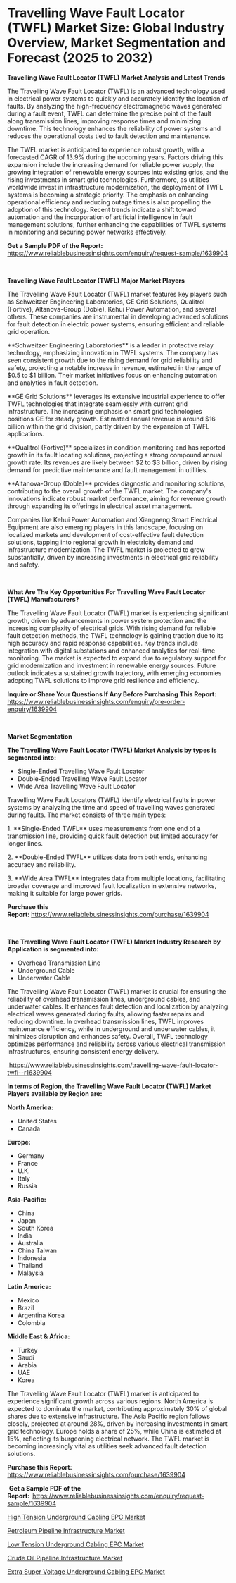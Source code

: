 <p><h1>Travelling Wave Fault Locator (TWFL) Market Size: Global Industry Overview, Market Segmentation and Forecast (2025 to 2032)</h1></p><p><strong>Travelling Wave Fault Locator (TWFL) Market Analysis and Latest Trends</strong></p>
<p><p>The Travelling Wave Fault Locator (TWFL) is an advanced technology used in electrical power systems to quickly and accurately identify the location of faults. By analyzing the high-frequency electromagnetic waves generated during a fault event, TWFL can determine the precise point of the fault along transmission lines, improving response times and minimizing downtime. This technology enhances the reliability of power systems and reduces the operational costs tied to fault detection and maintenance.</p><p>The TWFL market is anticipated to experience robust growth, with a forecasted CAGR of 13.9% during the upcoming years. Factors driving this expansion include the increasing demand for reliable power supply, the growing integration of renewable energy sources into existing grids, and the rising investments in smart grid technologies. Furthermore, as utilities worldwide invest in infrastructure modernization, the deployment of TWFL systems is becoming a strategic priority. The emphasis on enhancing operational efficiency and reducing outage times is also propelling the adoption of this technology. Recent trends indicate a shift toward automation and the incorporation of artificial intelligence in fault management solutions, further enhancing the capabilities of TWFL systems in monitoring and securing power networks effectively.</p></p>
<p><strong>Get a Sample PDF of the Report:&nbsp;</strong> <a href="https://www.reliablebusinessinsights.com/enquiry/request-sample/1639904?utm_campaign=97&utm_medium=2&utm_source=Github&utm_content=ia&utm_term=14022025&utm_id=travelling-wave-fault-locator-twfl">https://www.reliablebusinessinsights.com/enquiry/request-sample/1639904</a></p>
<p>&nbsp;</p>
<p><strong>Travelling Wave Fault Locator (TWFL) Major Market Players</strong></p>
<p><p>The Travelling Wave Fault Locator (TWFL) market features key players such as Schweitzer Engineering Laboratories, GE Grid Solutions, Qualitrol (Fortive), Altanova-Group (Doble), Kehui Power Automation, and several others. These companies are instrumental in developing advanced solutions for fault detection in electric power systems, ensuring efficient and reliable grid operation.</p><p>**Schweitzer Engineering Laboratories** is a leader in protective relay technology, emphasizing innovation in TWFL systems. The company has seen consistent growth due to the rising demand for grid reliability and safety, projecting a notable increase in revenue, estimated in the range of $0.5 to $1 billion. Their market initiatives focus on enhancing automation and analytics in fault detection.</p><p>**GE Grid Solutions** leverages its extensive industrial experience to offer TWFL technologies that integrate seamlessly with current grid infrastructure. The increasing emphasis on smart grid technologies positions GE for steady growth. Estimated annual revenue is around $16 billion within the grid division, partly driven by the expansion of TWFL applications.</p><p>**Qualitrol (Fortive)** specializes in condition monitoring and has reported growth in its fault locating solutions, projecting a strong compound annual growth rate. Its revenues are likely between $2 to $3 billion, driven by rising demand for predictive maintenance and fault management in utilities.</p><p>**Altanova-Group (Doble)** provides diagnostic and monitoring solutions, contributing to the overall growth of the TWFL market. The company's innovations indicate robust market performance, aiming for revenue growth through expanding its offerings in electrical asset management.</p><p>Companies like Kehui Power Automation and Xiangneng Smart Electrical Equipment are also emerging players in this landscape, focusing on localized markets and development of cost-effective fault detection solutions, tapping into regional growth in electricity demand and infrastructure modernization. The TWFL market is projected to grow substantially, driven by increasing investments in electrical grid reliability and safety.</p></p>
<p>&nbsp;</p>
<p><strong>What Are The Key Opportunities For Travelling Wave Fault Locator (TWFL) Manufacturers?</strong></p>
<p><p>The Travelling Wave Fault Locator (TWFL) market is experiencing significant growth, driven by advancements in power system protection and the increasing complexity of electrical grids. With rising demand for reliable fault detection methods, the TWFL technology is gaining traction due to its high accuracy and rapid response capabilities. Key trends include integration with digital substations and enhanced analytics for real-time monitoring. The market is expected to expand due to regulatory support for grid modernization and investment in renewable energy sources. Future outlook indicates a sustained growth trajectory, with emerging economies adopting TWFL solutions to improve grid resilience and efficiency.</p></p>
<p><strong>Inquire or Share Your Questions If Any Before Purchasing This Report:</strong> <a href="https://www.reliablebusinessinsights.com/enquiry/pre-order-enquiry/1639904?utm_campaign=97&utm_medium=2&utm_source=Github&utm_content=ia&utm_term=14022025&utm_id=travelling-wave-fault-locator-twfl">https://www.reliablebusinessinsights.com/enquiry/pre-order-enquiry/1639904</a></p>
<p>&nbsp;</p>
<p><strong>Market Segmentation</strong></p>
<p><strong>The Travelling Wave Fault Locator (TWFL) Market Analysis by types is segmented into:</strong></p>
<p><ul><li>Single-Ended Travelling Wave Fault Locator</li><li>Double-Ended Travelling Wave Fault Locator</li><li>Wide Area Travelling Wave Fault Locator</li></ul></p>
<p><p>Travelling Wave Fault Locators (TWFL) identify electrical faults in power systems by analyzing the time and speed of travelling waves generated during faults. The market consists of three main types: </p><p>1. **Single-Ended TWFL** uses measurements from one end of a transmission line, providing quick fault detection but limited accuracy for longer lines.</p><p>2. **Double-Ended TWFL** utilizes data from both ends, enhancing accuracy and reliability.</p><p>3. **Wide Area TWFL** integrates data from multiple locations, facilitating broader coverage and improved fault localization in extensive networks, making it suitable for large power grids.</p></p>
<p><strong>Purchase this Report:&nbsp;</strong><a href="https://www.reliablebusinessinsights.com/purchase/1639904?utm_campaign=97&utm_medium=2&utm_source=Github&utm_content=ia&utm_term=14022025&utm_id=travelling-wave-fault-locator-twfl">https://www.reliablebusinessinsights.com/purchase/1639904</a></p>
<p>&nbsp;</p>
<p><strong>The Travelling Wave Fault Locator (TWFL) Market Industry Research by Application is segmented into:</strong></p>
<p><ul><li>Overhead Transmission Line</li><li>Underground Cable</li><li>Underwater Cable</li></ul></p>
<p><p>The Travelling Wave Fault Locator (TWFL) market is crucial for ensuring the reliability of overhead transmission lines, underground cables, and underwater cables. It enhances fault detection and localization by analyzing electrical waves generated during faults, allowing faster repairs and reducing downtime. In overhead transmission lines, TWFL improves maintenance efficiency, while in underground and underwater cables, it minimizes disruption and enhances safety. Overall, TWFL technology optimizes performance and reliability across various electrical transmission infrastructures, ensuring consistent energy delivery.</p></p>
<p><a href="https://www.reliablebusinessinsights.com/travelling-wave-fault-locator-twfl--r1639904?utm_campaign=97&utm_medium=2&utm_source=Github&utm_content=ia&utm_term=14022025&utm_id=travelling-wave-fault-locator-twfl">&nbsp;https://www.reliablebusinessinsights.com/travelling-wave-fault-locator-twfl--r1639904</a></p>
<p><strong>In terms of Region, the Travelling Wave Fault Locator (TWFL) Market Players available by Region are:</strong></p>
<p>
    <p> <strong> North America: </strong>
        <ul>
            <li>United States</li>
            <li>Canada</li>
        </ul>
        </p> 
    <p> <strong> Europe: </strong>
        <ul>
            <li>Germany</li>
            <li>France</li>
            <li>U.K.</li>
            <li>Italy</li>
            <li>Russia</li>
        </ul>
        </p> 
    <p> <strong> Asia-Pacific: </strong>
        <ul>
            <li>China</li>
            <li>Japan</li>
            <li>South Korea</li>
            <li>India</li>
            <li>Australia</li>
            <li>China Taiwan</li>
            <li>Indonesia</li>
            <li>Thailand</li>
            <li>Malaysia</li>
        </ul>
        </p> 
    <p> <strong> Latin America: </strong>
        <ul>
            <li>Mexico</li>
            <li>Brazil</li>
            <li>Argentina Korea</li>
            <li>Colombia</li>
        </ul>
        </p> 
    <p> <strong> Middle East & Africa: </strong>
        <ul>
            <li>Turkey</li>
            <li>Saudi</li>
            <li>Arabia</li>
            <li>UAE</li>
            <li>Korea</li>
        </ul>
    </p>
    </p>
<p><p>The Travelling Wave Fault Locator (TWFL) market is anticipated to experience significant growth across various regions. North America is expected to dominate the market, contributing approximately 30% of global shares due to extensive infrastructure. The Asia Pacific region follows closely, projected at around 28%, driven by increasing investments in smart grid technology. Europe holds a share of 25%, while China is estimated at 15%, reflecting its burgeoning electrical network. The TWFL market is becoming increasingly vital as utilities seek advanced fault detection solutions.</p></p>
<p><strong>Purchase this Report: </strong><a href="https://www.reliablebusinessinsights.com/purchase/1639904?utm_campaign=97&utm_medium=2&utm_source=Github&utm_content=ia&utm_term=14022025&utm_id=travelling-wave-fault-locator-twfl">https://www.reliablebusinessinsights.com/purchase/1639904</a></p>
<p>&nbsp;<strong>Get a Sample PDF of the Report:&nbsp;&nbsp;</strong><a href="https://www.reliablebusinessinsights.com/enquiry/request-sample/1639904?utm_campaign=97&utm_medium=2&utm_source=Github&utm_content=ia&utm_term=14022025&utm_id=travelling-wave-fault-locator-twfl">https://www.reliablebusinessinsights.com/enquiry/request-sample/1639904</a></p>
<p><strong></strong></p>
<p><p><a href="https://github.com/mupumafrhad/Market-Research-Report-List-1/blob/main/high-tension-underground-cabling-epc-market.md?utm_campaign=97&utm_medium=2&utm_source=Github&utm_content=ia&utm_term=14022025&utm_id=travelling-wave-fault-locator-twfl">High Tension Underground Cabling EPC Market</a></p><p><a href="https://github.com/kolffmaris58/Market-Research-Report-List-1/blob/main/petroleum-pipeline-infrastructure-market.md?utm_campaign=97&utm_medium=2&utm_source=Github&utm_content=ia&utm_term=14022025&utm_id=travelling-wave-fault-locator-twfl">Petroleum Pipeline Infrastructure Market</a></p><p><a href="https://github.com/cornuznwazue/Market-Research-Report-List-1/blob/main/low-tension-underground-cabling-epc-market.md?utm_campaign=97&utm_medium=2&utm_source=Github&utm_content=ia&utm_term=14022025&utm_id=travelling-wave-fault-locator-twfl">Low Tension Underground Cabling EPC Market</a></p><p><a href="https://github.com/perezmichael28/Market-Research-Report-List-1/blob/main/crude-oil-pipeline-infrastructure-market.md?utm_campaign=97&utm_medium=2&utm_source=Github&utm_content=ia&utm_term=14022025&utm_id=travelling-wave-fault-locator-twfl">Crude Oil Pipeline Infrastructure Market</a></p><p><a href="https://github.com/darusesrak/Market-Research-Report-List-1/blob/main/extra-super-voltage-underground-cabling-epc-market.md?utm_campaign=97&utm_medium=2&utm_source=Github&utm_content=ia&utm_term=14022025&utm_id=travelling-wave-fault-locator-twfl">Extra Super Voltage Underground Cabling EPC Market</a></p></p>